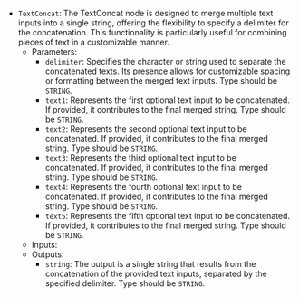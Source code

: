 - `TextConcat`: The TextConcat node is designed to merge multiple text inputs into a single string, offering the flexibility to specify a delimiter for the concatenation. This functionality is particularly useful for combining pieces of text in a customizable manner.
    - Parameters:
        - `delimiter`: Specifies the character or string used to separate the concatenated texts. Its presence allows for customizable spacing or formatting between the merged text inputs. Type should be `STRING`.
        - `text1`: Represents the first optional text input to be concatenated. If provided, it contributes to the final merged string. Type should be `STRING`.
        - `text2`: Represents the second optional text input to be concatenated. If provided, it contributes to the final merged string. Type should be `STRING`.
        - `text3`: Represents the third optional text input to be concatenated. If provided, it contributes to the final merged string. Type should be `STRING`.
        - `text4`: Represents the fourth optional text input to be concatenated. If provided, it contributes to the final merged string. Type should be `STRING`.
        - `text5`: Represents the fifth optional text input to be concatenated. If provided, it contributes to the final merged string. Type should be `STRING`.
    - Inputs:
    - Outputs:
        - `string`: The output is a single string that results from the concatenation of the provided text inputs, separated by the specified delimiter. Type should be `STRING`.
